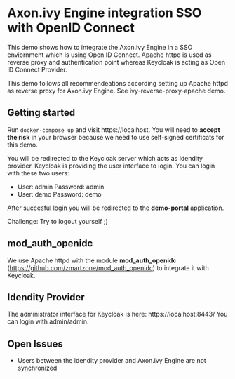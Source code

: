 # Axon.ivy Engine integration SSO with OpenID Connect

This demo shows how to integrate the Axon.ivy Engine in a SSO enviornment which
is using Open ID Connect. Apache httpd is used as reverse proxy and authentication point
whereas Keycloak is acting as Open ID Connect Provider.

This demo follows all recommendeations according setting up Apache httpd as
reverse proxy for Axon.ivy Engine. See ivy-reverse-proxy-apache demo.

## Getting started

Run `docker-compose up` and visit https://localhost. You will need to **accept
the risk** in your browser because we need to use self-signed certificats for
this demo.

You will be redirected to the Keycloak server which acts as idendity provider.
Keycloak is providing the user interface to login. You can login with these two
users:

- User: admin Password: admin
- User: demo Password: demo

After succesful login you will be redirected to the **demo-portal** application.

Challenge: Try to logout yourself ;)

## mod_auth_openidc

We use Apache httpd with the module **mod_auth_openidc** (https://github.com/zmartzone/mod_auth_openidc) to integrate it with Keycloak.

## Idendity Provider

The administrator interface for Keycloak is here: https://localhost:8443/
You can login with admin/admin.

## Open Issues

- Users between the idendity provider and Axon.ivy Engine are not synchronized
